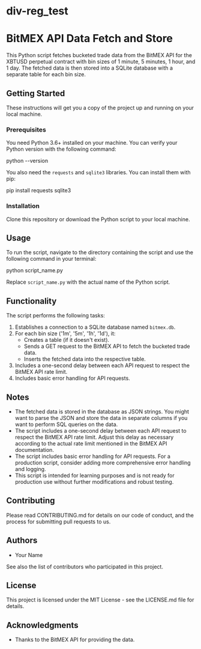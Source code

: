 # div-reg_test
# BitMEX API Data Fetch and Store

This Python script fetches bucketed trade data from the BitMEX API for the XBTUSD perpetual contract with bin sizes of 1 minute, 5 minutes, 1 hour, and 1 day. The fetched data is then stored into a SQLite database with a separate table for each bin size.

## Getting Started

These instructions will get you a copy of the project up and running on your local machine.

### Prerequisites

You need Python 3.6+ installed on your machine. You can verify your Python version with the following command:

python --version

You also need the `requests` and `sqlite3` libraries. You can install them with pip:

pip install requests sqlite3

### Installation

Clone this repository or download the Python script to your local machine.

## Usage

To run the script, navigate to the directory containing the script and use the following command in your terminal:

python script_name.py

Replace `script_name.py` with the actual name of the Python script.

## Functionality

The script performs the following tasks:

1. Establishes a connection to a SQLite database named `bitmex.db`.
2. For each bin size ('1m', '5m', '1h', '1d'), it:
    - Creates a table (if it doesn't exist).
    - Sends a GET request to the BitMEX API to fetch the bucketed trade data.
    - Inserts the fetched data into the respective table.
3. Includes a one-second delay between each API request to respect the BitMEX API rate limit.
4. Includes basic error handling for API requests.

## Notes

- The fetched data is stored in the database as JSON strings. You might want to parse the JSON and store the data in separate columns if you want to perform SQL queries on the data.
- The script includes a one-second delay between each API request to respect the BitMEX API rate limit. Adjust this delay as necessary according to the actual rate limit mentioned in the BitMEX API documentation.
- The script includes basic error handling for API requests. For a production script, consider adding more comprehensive error handling and logging.
- This script is intended for learning purposes and is not ready for production use without further modifications and robust testing.

## Contributing

Please read CONTRIBUTING.md for details on our code of conduct, and the process for submitting pull requests to us.

## Authors

- Your Name

See also the list of contributors who participated in this project.

## License

This project is licensed under the MIT License - see the LICENSE.md file for details.

## Acknowledgments

- Thanks to the BitMEX API for providing the data.
